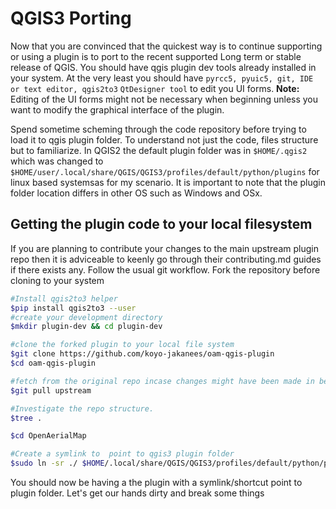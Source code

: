 # QGIS3 Porting

Now that you are convinced that the quickest way is to continue supporting or using a plugin is to port to the recent supported
Long term or stable release of QGIS. You should have qgis plugin dev tools already installed in your system. At the very least you should have
```pyrcc5, pyuic5, git, IDE or text editor, qgis2to3``` ```QtDesigner tool``` to edit you UI forms.
**Note:** Editing of the UI forms might not be necessary when beginning unless you want to modify the graphical interface of the plugin.

Spend sometime scheming through the code repository  before trying to load it to qgis plugin folder. To understand not just the code, files structure but to familiarize. In QGIS2  the default plugin folder was in ```$HOME/.qgis2``` which  was changed to ```$HOME/user/.local/share/QGIS/QGIS3/profiles/default/python/plugins```
for  linux based systemsas for my scenario. It is important to note that the plugin folder location differs in other OS such as Windows and OSx.

## Getting the plugin code to your local filesystem

If you are planning to contribute your changes to the main upstream plugin repo then it is adviceable to keenly go through their contributing.md guides if there exists any.
Follow the usual git workflow. Fork the repository before cloning to your system

```bash
#Install qgis2to3 helper
$pip install qgis2to3 --user
#create your development directory
$mkdir plugin-dev && cd plugin-dev

#clone the forked plugin to your local file system
$git clone https://github.com/koyo-jakanees/oam-qgis-plugin
$cd oam-qgis-plugin

#fetch from the original repo incase changes might have been made in between
$git pull upstream

#Investigate the repo structure.
$tree .  

$cd OpenAerialMap

#Create a symlink to  point to qgis3 plugin folder
$sudo ln -sr ./ $HOME/.local/share/QGIS/QGIS3/profiles/default/python/plugins/OpenAerialMap
```

You should now be having a the plugin with a symlink/shortcut point to plugin folder. Let's get our hands dirty and break some things

